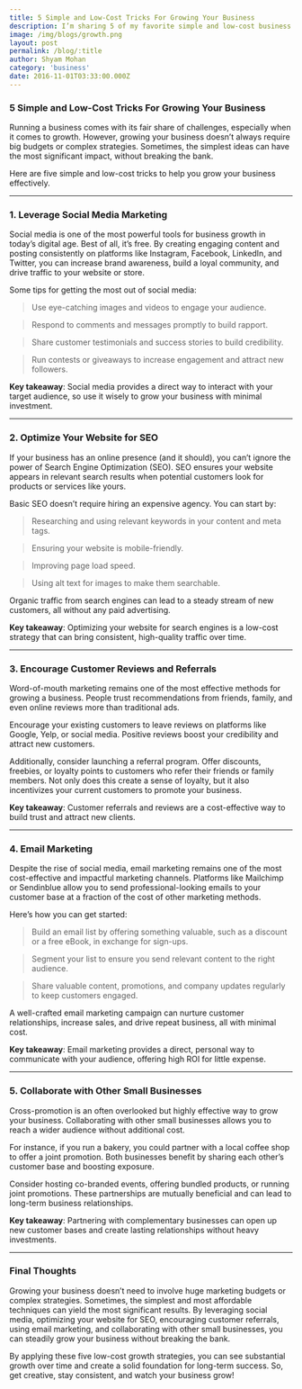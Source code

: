 ```yaml
---
title: 5 Simple and Low-Cost Tricks For Growing Your Business
description: I’m sharing 5 of my favorite simple and low-cost business growth tactics. My hope is that you use one or all of these to spark new growth at your business
image: /img/blogs/growth.png
layout: post
permalink: /blog/:title
author: Shyam Mohan
category: 'business'
date: 2016-11-01T03:33:00.000Z
---
```



### 5 Simple and Low-Cost Tricks For Growing Your Business

Running a business comes with its fair share of challenges, especially when it comes to growth. However, growing your business doesn’t always require big budgets or complex strategies. Sometimes, the simplest ideas can have the most significant impact, without breaking the bank.

Here are five simple and low-cost tricks to help you grow your business effectively.

----------

### 1. **Leverage Social Media Marketing**

Social media is one of the most powerful tools for business growth in today’s digital age. Best of all, it’s free. By creating engaging content and posting consistently on platforms like Instagram, Facebook, LinkedIn, and Twitter, you can increase brand awareness, build a loyal community, and drive traffic to your website or store.

Some tips for getting the most out of social media:

>Use eye-catching images and videos to engage your audience.

>Respond to comments and messages promptly to build rapport.

>Share customer testimonials and success stories to build credibility.

>Run contests or giveaways to increase engagement and attract new followers.

**Key takeaway**: Social media provides a direct way to interact with your target audience, so use it wisely to grow your business with minimal investment.

----------

### 2. **Optimize Your Website for SEO**

If your business has an online presence (and it should), you can’t ignore the power of Search Engine Optimization (SEO). SEO ensures your website appears in relevant search results when potential customers look for products or services like yours.

Basic SEO doesn’t require hiring an expensive agency. You can start by:

> Researching and using relevant keywords in your content and meta tags.

> Ensuring your website is mobile-friendly.

> Improving page load speed.

> Using alt text for images to make them searchable.

Organic traffic from search engines can lead to a steady stream of new customers, all without any paid advertising.

**Key takeaway**: Optimizing your website for search engines is a low-cost strategy that can bring consistent, high-quality traffic over time.

----------

### 3. **Encourage Customer Reviews and Referrals**

Word-of-mouth marketing remains one of the most effective methods for growing a business. People trust recommendations from friends, family, and even online reviews more than traditional ads.

Encourage your existing customers to leave reviews on platforms like Google, Yelp, or social media. Positive reviews boost your credibility and attract new customers.

Additionally, consider launching a referral program. Offer discounts, freebies, or loyalty points to customers who refer their friends or family members. Not only does this create a sense of loyalty, but it also incentivizes your current customers to promote your business.

**Key takeaway**: Customer referrals and reviews are a cost-effective way to build trust and attract new clients.

----------

### 4. **Email Marketing**

Despite the rise of social media, email marketing remains one of the most cost-effective and impactful marketing channels. Platforms like Mailchimp or Sendinblue allow you to send professional-looking emails to your customer base at a fraction of the cost of other marketing methods.

Here’s how you can get started:

> Build an email list by offering something valuable, such as a discount or a free eBook, in exchange for sign-ups.

> Segment your list to ensure you send relevant content to the right audience.

> Share valuable content, promotions, and company updates regularly to keep customers engaged.

A well-crafted email marketing campaign can nurture customer relationships, increase sales, and drive repeat business, all with minimal cost.

**Key takeaway**: Email marketing provides a direct, personal way to communicate with your audience, offering high ROI for little expense.

----------

### 5. **Collaborate with Other Small Businesses**

Cross-promotion is an often overlooked but highly effective way to grow your business. Collaborating with other small businesses allows you to reach a wider audience without additional cost.

For instance, if you run a bakery, you could partner with a local coffee shop to offer a joint promotion. Both businesses benefit by sharing each other’s customer base and boosting exposure.

Consider hosting co-branded events, offering bundled products, or running joint promotions. These partnerships are mutually beneficial and can lead to long-term business relationships.

**Key takeaway**: Partnering with complementary businesses can open up new customer bases and create lasting relationships without heavy investments.

----------

### Final Thoughts

Growing your business doesn’t need to involve huge marketing budgets or complex strategies. Sometimes, the simplest and most affordable techniques can yield the most significant results. By leveraging social media, optimizing your website for SEO, encouraging customer referrals, using email marketing, and collaborating with other small businesses, you can steadily grow your business without breaking the bank.

By applying these five low-cost growth strategies, you can see substantial growth over time and create a solid foundation for long-term success. So, get creative, stay consistent, and watch your business grow!

